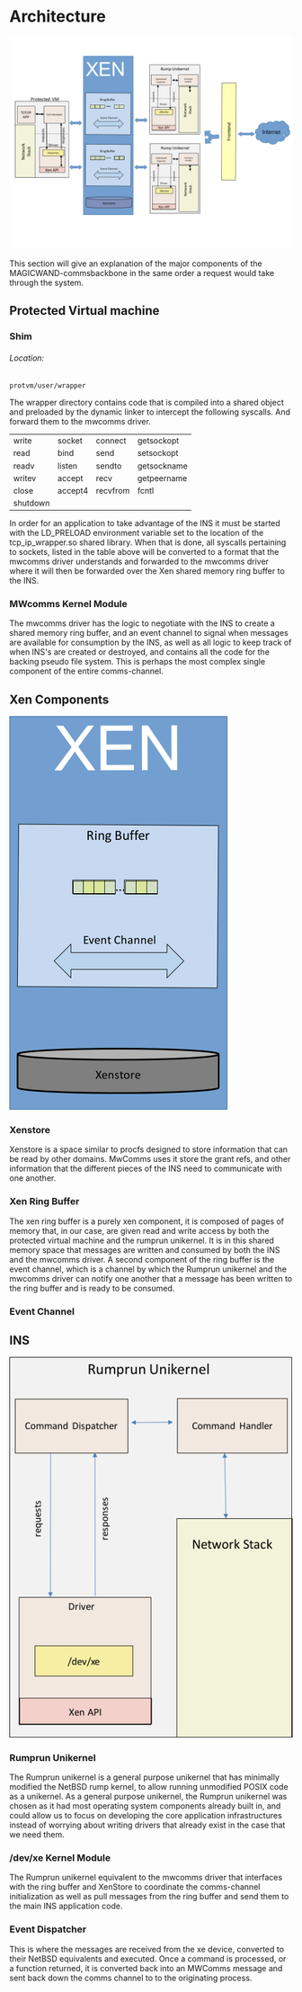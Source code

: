 
Architecture
============

![MWcomms Architecture diagram](ins_diagram.png)


This section will give an explanation of the major components of the MAGICWAND-commsbackbone in the same order a request would take through the system.

## Protected Virtual machine

### Shim 

###### Location:
```
protvm/user/wrapper
```
The wrapper directory contains code that is compiled into a shared object and preloaded by the dynamic linker to intercept the following syscalls.  And forward them to the mwcomms driver.

|          |         |          |             |
|:---------|---------|----------|:------------|
| write    | socket  | connect  | getsockopt  |
| read     | bind    | send     | setsockopt  |
| readv    | listen  | sendto   | getsockname |
| writev   | accept  | recv     | getpeername |
| close    | accept4 | recvfrom | fcntl       |
| shutdown |         |          |             |

In order for an application to take advantage of the INS it must be started with the LD_PRELOAD environment variable set to the location of the tcp_ip_wrapper.so shared library.  When that is done, all syscalls pertaining to sockets, listed in the table above will be converted to a format that the mwcomms driver understands and forwarded to the mwcomms driver where it will then be forwarded over the Xen shared memory ring buffer to the INS.


### MWcomms Kernel Module

The mwcomms driver has the logic to negotiate with the INS to create a shared memory ring buffer, and an event channel to signal when messages are available for consumption by the INS, as well as all logic to keep track of when INS's are created or destroyed, and contains all the code for the backing pseudo file system.  This is perhaps the most complex single component of the entire comms-channel.


## Xen Components


![Xen Component Diagram](xen_diagram.png)

### Xenstore

Xenstore is a space similar to procfs designed to store information that can be read by other domains.  MwComms uses it store the grant refs, and other information that the different pieces of the INS need to communicate with one another.


### Xen Ring Buffer

The xen ring buffer is a purely xen component, it is composed of pages of memory that, in our case, are given read and write access by both the protected virtual machine and the rumprun unikernel.  It is in this shared memory space that messages are written and consumed by both the INS and the mwcomms driver.  A second component of the ring buffer is the event channel, which is a channel by which the Rumprun unikernel and the mwcomms driver can notify one another that a message has been written to the ring buffer and is ready to be consumed.

### Event Channel

## INS


![INS Architecture diagram](rumprun_diagram.png)


### Rumprun Unikernel

The Rumprun unikernel is a general purpose unikernel that has minimally modified the NetBSD rump kernel, to allow running unmodified POSIX code as a unikernel.  As a general purpose unikernel, the Rumprun unikernel was chosen as it had most operating system components already built in, and could allow us to focus on developing the core application infrastructures instead of worrying about writing drivers that already exist in the case that we need them.


### /dev/xe Kernel Module

The Rumprun unikernel equivalent to the mwcomms driver that interfaces with the ring buffer and XenStore to coordinate the comms-channel initialization as well as pull messages from the ring buffer and send them to the main INS application code.


### Event Dispatcher

This is where the messages are received from the xe device, converted to their NetBSD equivalents and executed.  Once a command is processed, or a function returned, it is converted back into an MWComms message and sent back down the comms channel to to the originating process.


